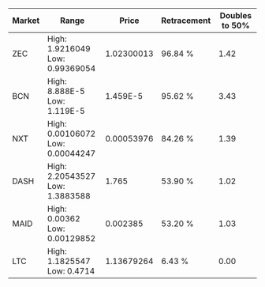 | Market | Range | Price| Retracement | Doubles to 50% |
| --- | --- | --- | --- | --- |
| ZEC | High: 1.9216049<br />Low: 0.99369054 | 1.02300013 | 96.84 % | 1.42 |
| BCN | High: 8.888E-5<br />Low: 1.119E-5 | 1.459E-5 | 95.62 % | 3.43 |
| NXT | High: 0.00106072<br />Low: 0.00044247 | 0.00053976 | 84.26 % | 1.39 |
| DASH | High: 2.20543527<br />Low: 1.3883588 | 1.765 | 53.90 % | 1.02 |
| MAID | High: 0.00362<br />Low: 0.00129852 | 0.002385 | 53.20 % | 1.03 |
| LTC | High: 1.1825547<br />Low: 0.4714 | 1.13679264 | 6.43 % | 0.00 |
